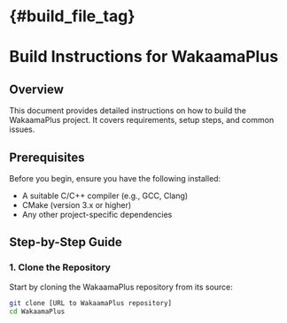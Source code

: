 # {#build_file_tag}

# Build Instructions for WakaamaPlus

## Overview

This document provides detailed instructions on how to build the WakaamaPlus project. It covers requirements, setup steps, and common issues.

## Prerequisites

Before you begin, ensure you have the following installed:
- A suitable C/C++ compiler (e.g., GCC, Clang)
- CMake (version 3.x or higher)
- Any other project-specific dependencies

## Step-by-Step Guide

### 1. Clone the Repository

Start by cloning the WakaamaPlus repository from its source:

```bash
git clone [URL to WakaamaPlus repository]
cd WakaamaPlus
